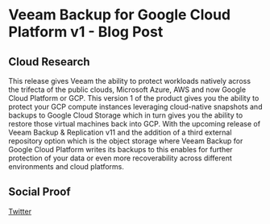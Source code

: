 <!-- This is a template you can use for quick progress days. It removes a lot of the steps we encourage you to share in the longer template 000-DAY-ARTICLE-LONG-TEMPLATE.MD-->

# Veeam Backup for Google Cloud Platform v1 - Blog Post

## Cloud Research

This release gives Veeam the ability to protect workloads natively across the trifecta of the public clouds, Microsoft Azure, AWS and now Google Cloud Platform or GCP. This version 1 of the product gives you the ability to protect your GCP compute instances leveraging cloud-native snapshots and backups to Google Cloud Storage which in turn gives you the ability to restore those virtual machines back into GCP. With the upcoming release of Veeam Backup & Replication v11 and the addition of a third external repository option which is the object storage where Veeam Backup for Google Cloud Platform writes its backups to this enables for further protection of your data or even more recoverability across different environments and cloud platforms.

## Social Proof

[Twitter](https://twitter.com/MichaelCade1/status/1359903946152808448?s=20)
